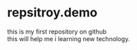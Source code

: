 # repsitroy.demo
this is my first repository on github <br>
this will help me i learning new technology.
